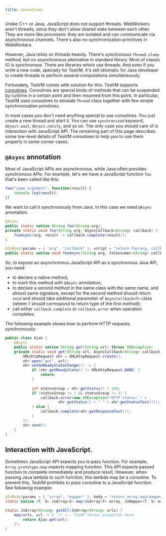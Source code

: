 ```yaml
---
title: Coroutines
---
```


Unlike C++ or Java, JavaScript does not support threads.
WebWorkers aren't threads, since they don't allow shared state between each other.
They are more like processes: they are isolated and can communicate via asynchronous channels.
There's also no synchronization primitives in WebWorkers.

However, Java relies on threads heavily.
There's synchronous `Thread.sleep` method, but no asynchronous alternative in standard library.
Most of classic IO is synchronous.
There are libraries which use threads.
And even if you write a new code, specially for TeaVM, it's still idiomatic for Java developer to create threads to perform several computations simultaneously.

Fortunately, TeaVM comes with solution for this.
TeaVM supports [coroutines](https://en.wikipedia.org/wiki/Coroutine).
Coroutines are special kinds of methods that can be suspended by runtime in a certain point and then resumed from this point.
In particular, TeaVM uses coroutines to emulate `Thread` class together with few simple synchronization primitives.

In most cases you don't need anything special to use coroutines.
You just create a new thread and start it.
You can use `synchronized` keyword, `Object.wait`, `Object.notify`, and so on.
The only case you should care of is interaction with JavaScript API.
The remaining part of this page describes some low-level details of TeaVM coroutines to help you to use them properly in some corner cases.


## `@Async` annotation

Most of JavaScript APIs are asynchronous, while Java often provides synchronous APIs.
For example, let's we have a JavaScript function `foo` that's been called like this:

```javascript
foo("some argument", function(result) {
    console.log(result);
})
```

We want to call it synchronously from Java.
In this case we need `@Async` annotation:

```java
@Async
public static native String foo(String arg);
private static void foo(String arg, AsyncCallback<String> callback) {
    fooAsync(arg, result -> callback.complete(result));
}

@JsBody(params = { "arg", "callback" }, script = "return foo(arg, callback);")
public static native void fooAsync(String arg, JsConsumer<String> callback);
```

So, to expose an asynchronous JavaScript API as a synchronous Java API, you need:

* to declare a native method;
* to mark this method with `@Async` annotation;
* to declare a second method in the same class with the same name, and almost same signature, except for the second method should return `void` and should take additional parameter of `AsyncCallback<T>` class (where `T` should correspond to return type of the first method);
* call either `callback.complete` or `callback.error` when operation completes.

The following example shows how to perform HTTP requests synchronously:


```java
public class Ajax {
    @Async
    public static native String get(String url) throws IOException;
    private static void get(String url, AsyncCallback<String> callback) {
        XMLHttpRequest xhr = XMLHttpRequest.create();
        xhr.open("get", url);
        xhr.setOnReadyStateChange(() -> {
            if (xhr.getReadyState() != XMLHttpRequest.DONE) {
                return;
            }
            
            int statusGroup = xhr.getStatus() / 100;
            if (statusGroup != 2 && statusGroup != 3) {
                callback.error(new IOException("HTTP status: " + 
                        xhr.getStatus() + " " + xhr.getStatusText()));
            } else {
                callback.complete(xhr.getResponseText());
            }
        });
        xhr.send();
    }
}
```

## Interaction with JavaScript.

Sometimes JavaScript API expects you to pass function.
For example, `Array.prototype.map` expects mapping function.
This API expects passed function to complete immediately and produce
result.
However, when passing Java lambda to such function,
this lambda may be a coroutine.
To prevent this, TeaVM prohibits to pass coroutine to a JavaScript function.
See following example:

```java
@JsBody(params = { "array", "mapper" }, body = "return array.map(mapper);")
static native <T, S> JsArray<S> map(JsArray<T> array, JsMapper<T, S> mapper);

static JsArray<String> getAll(JsArray<String> urls) {
    map(urls, url -> {  // <-- TeaVM throws exception here
        return Ajax.get(url);
    });
}
```
